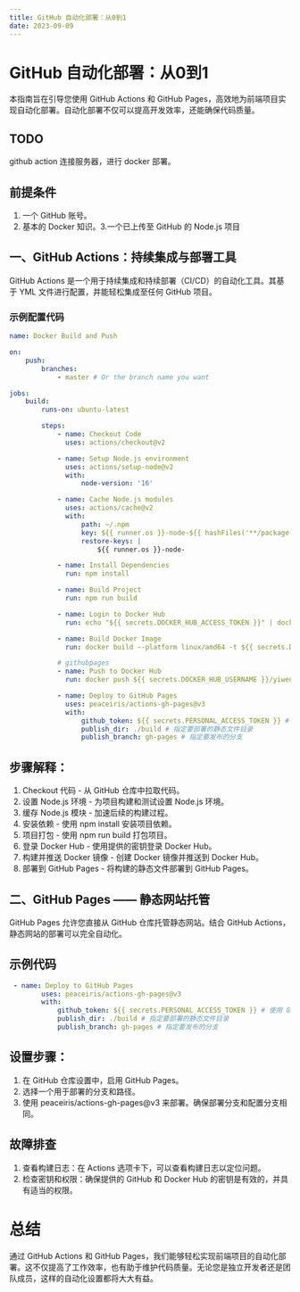 ```yaml
---
title: GitHub 自动化部署：从0到1
date: 2023-09-09
---
```


# GitHub 自动化部署：从0到1

本指南旨在引导您使用 GitHub Actions 和 GitHub Pages，高效地为前端项目实现自动化部署。自动化部署不仅可以提高开发效率，还能确保代码质量。

## TODO

github action 连接服务器，进行 docker 部署。

## 前提条件

1. 一个 GitHub 账号。
2. 基本的 Docker 知识。3.一个已上传至 GitHub 的 Node.js 项目

## 一、GitHub Actions：持续集成与部署工具

GitHub Actions 是一个用于持续集成和持续部署（CI/CD）的自动化工具。其基于 YML 文件进行配置，并能轻松集成至任何 GitHub 项目。

### 示例配置代码

```yml title=".github/workflows/docker-build.yml"
name: Docker Build and Push

on:
    push:
        branches:
            - master # Or the branch name you want

jobs:
    build:
        runs-on: ubuntu-latest

        steps:
            - name: Checkout Code
              uses: actions/checkout@v2

            - name: Setup Node.js environment
              uses: actions/setup-node@v2
              with:
                  node-version: '16'

            - name: Cache Node.js modules
              uses: actions/cache@v2
              with:
                  path: ~/.npm
                  key: ${{ runner.os }}-node-${{ hashFiles('**/package-lock.json') }}
                  restore-keys: |
                      ${{ runner.os }}-node-

            - name: Install Dependencies
              run: npm install

            - name: Build Project
              run: npm run build

            - name: Login to Docker Hub
              run: echo "${{ secrets.DOCKER_HUB_ACCESS_TOKEN }}" | docker login -u "${{ secrets.DOCKER_HUB_USERNAME }}" --password-stdin

            - name: Build Docker Image
              run: docker build --platform linux/amd64 -t ${{ secrets.DOCKER_HUB_USERNAME }}/yiwen-blog-website:latest .

            # githubpages
            - name: Push to Docker Hub
              run: docker push ${{ secrets.DOCKER_HUB_USERNAME }}/yiwen-blog-website:latest

            - name: Deploy to GitHub Pages
              uses: peaceiris/actions-gh-pages@v3
              with:
                  github_token: ${{ secrets.PERSONAL_ACCESS_TOKEN }} # 使用 GitHub Token 授权
                  publish_dir: ./build # 指定要部署的静态文件目录
                  publish_branch: gh-pages # 指定要发布的分支
```

## 步骤解释：

1. Checkout 代码 - 从 GitHub 仓库中拉取代码。
2. 设置 Node.js 环境 - 为项目构建和测试设置 Node.js 环境。
3. 缓存 Node.js 模块 - 加速后续的构建过程。
4. 安装依赖 - 使用 npm install 安装项目依赖。
5. 项目打包 - 使用 npm run build 打包项目。
6. 登录 Docker Hub - 使用提供的密钥登录 Docker Hub。
7. 构建并推送 Docker 镜像 - 创建 Docker 镜像并推送到 Docker Hub。
8. 部署到 GitHub Pages - 将构建的静态文件部署到 GitHub Pages。

## 二、GitHub Pages —— 静态网站托管

GitHub Pages 允许您直接从 GitHub 仓库托管静态网站。结合 GitHub Actions，静态网站的部署可以完全自动化。

## 示例代码

```yml
 - name: Deploy to GitHub Pages
        uses: peaceiris/actions-gh-pages@v3
        with:
            github_token: ${{ secrets.PERSONAL_ACCESS_TOKEN }} # 使用 GitHub Token 授权
            publish_dir: ./build # 指定要部署的静态文件目录
            publish_branch: gh-pages # 指定要发布的分支
```

## 设置步骤：

1. 在 GitHub 仓库设置中，启用 GitHub Pages。
2. 选择一个用于部署的分支和路径。
3. 使用 peaceiris/actions-gh-pages@v3 来部署。确保部署分支和配置分支相同。

## 故障排查

1. 查看构建日志：在 Actions 选项卡下，可以查看构建日志以定位问题。
2. 检查密钥和权限：确保提供的 GitHub 和 Docker Hub 的密钥是有效的，并具有适当的权限。

# 总结

通过 GitHub Actions 和 GitHub Pages，我们能够轻松实现前端项目的自动化部署。这不仅提高了工作效率，也有助于维护代码质量。无论您是独立开发者还是团队成员，这样的自动化设置都将大大有益。

